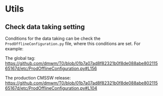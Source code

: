 # Utils

## Check data taking setting
Conditions for the data taking can be check the ```ProdOfflineConfiguration.py```  file, where this conditions are set. For example:

The global tag:
https://github.com/dmwm/T0/blob/01b7a07ad8f82321b0f8de088abe80211565167d/etc/ProdOfflineConfiguration.py#L156

The production CMSSW release:
https://github.com/dmwm/T0/blob/01b7a07ad8f82321b0f8de088abe80211565167d/etc/ProdOfflineConfiguration.py#L104
